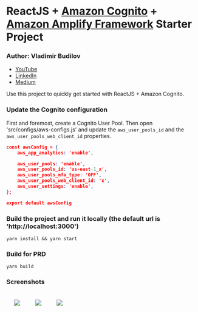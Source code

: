 ReactJS + [Amazon Cognito](https://aws.amazon.com/cognito/) + [Amazon Amplify Framework](https://aws-amplify.github.io/docs/js/start) Starter Project
===================================================

### Author: Vladimir Budilov

* [YouTube](https://www.youtube.com/channel/UCBl-ENwdTlUsLY05yGgXyxw)
* [LinkedIn](https://www.linkedin.com/in/vbudilov/)
* [Medium](https://medium.com/@budilov)

Use this project to quickly get started with ReactJS + Amazon Cognito.

### Update the Cognito configuration

First and foremost, create a Cognito User Pool. Then open 'src/configs/aws-configs.js' and update
the `aws_user_pools_id` and the `aws_user_pools_web_client_id` properties.

```json
const awsConfig = {
    aws_app_analytics: 'enable',

    aws_user_pools: 'enable',
    aws_user_pools_id: 'us-east-1_x',
    aws_user_pools_mfa_type: 'OFF',
    aws_user_pools_web_client_id: 'x',
    aws_user_settings: 'enable',
};

export default awsConfig
```

### Build the project and run it locally (the default url is 'http://localhost:3000')

```yarn install && yarn start```

### Build for PRD

```yarn build```

### Screenshots

<img src="public/img/homepage.png"
style="float: left; margin: 20px;" />

<img src="public/img/login.png"
style="float: left; margin: 20px;" />

<img src="public/img/password-reset.png"
style="float: left; margin: 20px;" />
